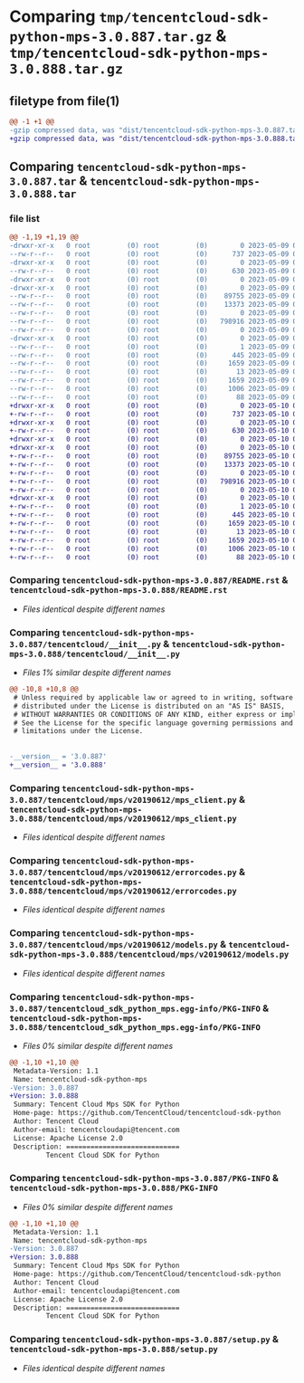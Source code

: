 # Comparing `tmp/tencentcloud-sdk-python-mps-3.0.887.tar.gz` & `tmp/tencentcloud-sdk-python-mps-3.0.888.tar.gz`

## filetype from file(1)

```diff
@@ -1 +1 @@
-gzip compressed data, was "dist/tencentcloud-sdk-python-mps-3.0.887.tar", last modified: Tue May  9 03:08:31 2023, max compression
+gzip compressed data, was "dist/tencentcloud-sdk-python-mps-3.0.888.tar", last modified: Wed May 10 02:20:23 2023, max compression
```

## Comparing `tencentcloud-sdk-python-mps-3.0.887.tar` & `tencentcloud-sdk-python-mps-3.0.888.tar`

### file list

```diff
@@ -1,19 +1,19 @@
-drwxr-xr-x   0 root         (0) root         (0)        0 2023-05-09 03:08:31.000000 tencentcloud-sdk-python-mps-3.0.887/
--rw-r--r--   0 root         (0) root         (0)      737 2023-05-09 03:08:31.000000 tencentcloud-sdk-python-mps-3.0.887/README.rst
-drwxr-xr-x   0 root         (0) root         (0)        0 2023-05-09 03:08:31.000000 tencentcloud-sdk-python-mps-3.0.887/tencentcloud/
--rw-r--r--   0 root         (0) root         (0)      630 2023-05-09 03:08:31.000000 tencentcloud-sdk-python-mps-3.0.887/tencentcloud/__init__.py
-drwxr-xr-x   0 root         (0) root         (0)        0 2023-05-09 03:08:31.000000 tencentcloud-sdk-python-mps-3.0.887/tencentcloud/mps/
-drwxr-xr-x   0 root         (0) root         (0)        0 2023-05-09 03:08:31.000000 tencentcloud-sdk-python-mps-3.0.887/tencentcloud/mps/v20190612/
--rw-r--r--   0 root         (0) root         (0)    89755 2023-05-09 03:08:31.000000 tencentcloud-sdk-python-mps-3.0.887/tencentcloud/mps/v20190612/mps_client.py
--rw-r--r--   0 root         (0) root         (0)    13373 2023-05-09 03:08:31.000000 tencentcloud-sdk-python-mps-3.0.887/tencentcloud/mps/v20190612/errorcodes.py
--rw-r--r--   0 root         (0) root         (0)        0 2023-05-09 03:08:31.000000 tencentcloud-sdk-python-mps-3.0.887/tencentcloud/mps/v20190612/__init__.py
--rw-r--r--   0 root         (0) root         (0)   798916 2023-05-09 03:08:31.000000 tencentcloud-sdk-python-mps-3.0.887/tencentcloud/mps/v20190612/models.py
--rw-r--r--   0 root         (0) root         (0)        0 2023-05-09 03:08:31.000000 tencentcloud-sdk-python-mps-3.0.887/tencentcloud/mps/__init__.py
-drwxr-xr-x   0 root         (0) root         (0)        0 2023-05-09 03:08:31.000000 tencentcloud-sdk-python-mps-3.0.887/tencentcloud_sdk_python_mps.egg-info/
--rw-r--r--   0 root         (0) root         (0)        1 2023-05-09 03:08:31.000000 tencentcloud-sdk-python-mps-3.0.887/tencentcloud_sdk_python_mps.egg-info/dependency_links.txt
--rw-r--r--   0 root         (0) root         (0)      445 2023-05-09 03:08:31.000000 tencentcloud-sdk-python-mps-3.0.887/tencentcloud_sdk_python_mps.egg-info/SOURCES.txt
--rw-r--r--   0 root         (0) root         (0)     1659 2023-05-09 03:08:31.000000 tencentcloud-sdk-python-mps-3.0.887/tencentcloud_sdk_python_mps.egg-info/PKG-INFO
--rw-r--r--   0 root         (0) root         (0)       13 2023-05-09 03:08:31.000000 tencentcloud-sdk-python-mps-3.0.887/tencentcloud_sdk_python_mps.egg-info/top_level.txt
--rw-r--r--   0 root         (0) root         (0)     1659 2023-05-09 03:08:31.000000 tencentcloud-sdk-python-mps-3.0.887/PKG-INFO
--rw-r--r--   0 root         (0) root         (0)     1006 2023-05-09 03:08:31.000000 tencentcloud-sdk-python-mps-3.0.887/setup.py
--rw-r--r--   0 root         (0) root         (0)       88 2023-05-09 03:08:31.000000 tencentcloud-sdk-python-mps-3.0.887/setup.cfg
+drwxr-xr-x   0 root         (0) root         (0)        0 2023-05-10 02:20:23.000000 tencentcloud-sdk-python-mps-3.0.888/
+-rw-r--r--   0 root         (0) root         (0)      737 2023-05-10 02:20:23.000000 tencentcloud-sdk-python-mps-3.0.888/README.rst
+drwxr-xr-x   0 root         (0) root         (0)        0 2023-05-10 02:20:23.000000 tencentcloud-sdk-python-mps-3.0.888/tencentcloud/
+-rw-r--r--   0 root         (0) root         (0)      630 2023-05-10 02:20:23.000000 tencentcloud-sdk-python-mps-3.0.888/tencentcloud/__init__.py
+drwxr-xr-x   0 root         (0) root         (0)        0 2023-05-10 02:20:23.000000 tencentcloud-sdk-python-mps-3.0.888/tencentcloud/mps/
+drwxr-xr-x   0 root         (0) root         (0)        0 2023-05-10 02:20:23.000000 tencentcloud-sdk-python-mps-3.0.888/tencentcloud/mps/v20190612/
+-rw-r--r--   0 root         (0) root         (0)    89755 2023-05-10 02:20:23.000000 tencentcloud-sdk-python-mps-3.0.888/tencentcloud/mps/v20190612/mps_client.py
+-rw-r--r--   0 root         (0) root         (0)    13373 2023-05-10 02:20:23.000000 tencentcloud-sdk-python-mps-3.0.888/tencentcloud/mps/v20190612/errorcodes.py
+-rw-r--r--   0 root         (0) root         (0)        0 2023-05-10 02:20:23.000000 tencentcloud-sdk-python-mps-3.0.888/tencentcloud/mps/v20190612/__init__.py
+-rw-r--r--   0 root         (0) root         (0)   798916 2023-05-10 02:20:23.000000 tencentcloud-sdk-python-mps-3.0.888/tencentcloud/mps/v20190612/models.py
+-rw-r--r--   0 root         (0) root         (0)        0 2023-05-10 02:20:23.000000 tencentcloud-sdk-python-mps-3.0.888/tencentcloud/mps/__init__.py
+drwxr-xr-x   0 root         (0) root         (0)        0 2023-05-10 02:20:23.000000 tencentcloud-sdk-python-mps-3.0.888/tencentcloud_sdk_python_mps.egg-info/
+-rw-r--r--   0 root         (0) root         (0)        1 2023-05-10 02:20:23.000000 tencentcloud-sdk-python-mps-3.0.888/tencentcloud_sdk_python_mps.egg-info/dependency_links.txt
+-rw-r--r--   0 root         (0) root         (0)      445 2023-05-10 02:20:23.000000 tencentcloud-sdk-python-mps-3.0.888/tencentcloud_sdk_python_mps.egg-info/SOURCES.txt
+-rw-r--r--   0 root         (0) root         (0)     1659 2023-05-10 02:20:23.000000 tencentcloud-sdk-python-mps-3.0.888/tencentcloud_sdk_python_mps.egg-info/PKG-INFO
+-rw-r--r--   0 root         (0) root         (0)       13 2023-05-10 02:20:23.000000 tencentcloud-sdk-python-mps-3.0.888/tencentcloud_sdk_python_mps.egg-info/top_level.txt
+-rw-r--r--   0 root         (0) root         (0)     1659 2023-05-10 02:20:23.000000 tencentcloud-sdk-python-mps-3.0.888/PKG-INFO
+-rw-r--r--   0 root         (0) root         (0)     1006 2023-05-10 02:20:23.000000 tencentcloud-sdk-python-mps-3.0.888/setup.py
+-rw-r--r--   0 root         (0) root         (0)       88 2023-05-10 02:20:23.000000 tencentcloud-sdk-python-mps-3.0.888/setup.cfg
```

### Comparing `tencentcloud-sdk-python-mps-3.0.887/README.rst` & `tencentcloud-sdk-python-mps-3.0.888/README.rst`

 * *Files identical despite different names*

### Comparing `tencentcloud-sdk-python-mps-3.0.887/tencentcloud/__init__.py` & `tencentcloud-sdk-python-mps-3.0.888/tencentcloud/__init__.py`

 * *Files 1% similar despite different names*

```diff
@@ -10,8 +10,8 @@
 # Unless required by applicable law or agreed to in writing, software
 # distributed under the License is distributed on an "AS IS" BASIS,
 # WITHOUT WARRANTIES OR CONDITIONS OF ANY KIND, either express or implied.
 # See the License for the specific language governing permissions and
 # limitations under the License.
 
 
-__version__ = '3.0.887'
+__version__ = '3.0.888'
```

### Comparing `tencentcloud-sdk-python-mps-3.0.887/tencentcloud/mps/v20190612/mps_client.py` & `tencentcloud-sdk-python-mps-3.0.888/tencentcloud/mps/v20190612/mps_client.py`

 * *Files identical despite different names*

### Comparing `tencentcloud-sdk-python-mps-3.0.887/tencentcloud/mps/v20190612/errorcodes.py` & `tencentcloud-sdk-python-mps-3.0.888/tencentcloud/mps/v20190612/errorcodes.py`

 * *Files identical despite different names*

### Comparing `tencentcloud-sdk-python-mps-3.0.887/tencentcloud/mps/v20190612/models.py` & `tencentcloud-sdk-python-mps-3.0.888/tencentcloud/mps/v20190612/models.py`

 * *Files identical despite different names*

### Comparing `tencentcloud-sdk-python-mps-3.0.887/tencentcloud_sdk_python_mps.egg-info/PKG-INFO` & `tencentcloud-sdk-python-mps-3.0.888/tencentcloud_sdk_python_mps.egg-info/PKG-INFO`

 * *Files 0% similar despite different names*

```diff
@@ -1,10 +1,10 @@
 Metadata-Version: 1.1
 Name: tencentcloud-sdk-python-mps
-Version: 3.0.887
+Version: 3.0.888
 Summary: Tencent Cloud Mps SDK for Python
 Home-page: https://github.com/TencentCloud/tencentcloud-sdk-python
 Author: Tencent Cloud
 Author-email: tencentcloudapi@tencent.com
 License: Apache License 2.0
 Description: ============================
         Tencent Cloud SDK for Python
```

### Comparing `tencentcloud-sdk-python-mps-3.0.887/PKG-INFO` & `tencentcloud-sdk-python-mps-3.0.888/PKG-INFO`

 * *Files 0% similar despite different names*

```diff
@@ -1,10 +1,10 @@
 Metadata-Version: 1.1
 Name: tencentcloud-sdk-python-mps
-Version: 3.0.887
+Version: 3.0.888
 Summary: Tencent Cloud Mps SDK for Python
 Home-page: https://github.com/TencentCloud/tencentcloud-sdk-python
 Author: Tencent Cloud
 Author-email: tencentcloudapi@tencent.com
 License: Apache License 2.0
 Description: ============================
         Tencent Cloud SDK for Python
```

### Comparing `tencentcloud-sdk-python-mps-3.0.887/setup.py` & `tencentcloud-sdk-python-mps-3.0.888/setup.py`

 * *Files identical despite different names*

